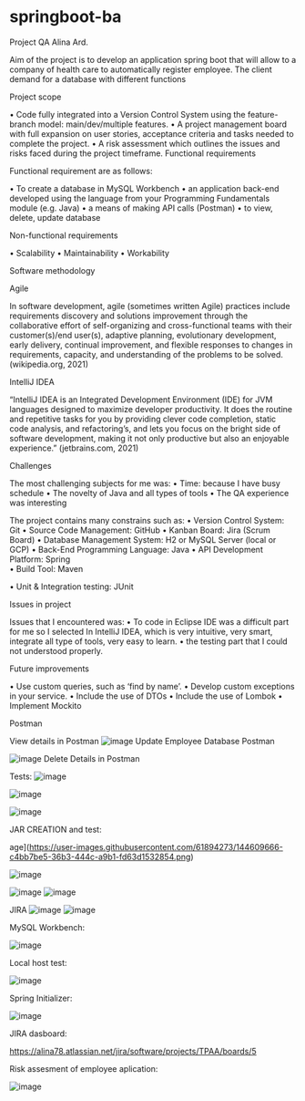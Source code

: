 # springboot-ba
Project QA Alina Ard.


Aim of the project is to develop an application spring boot that will allow to a company of health care to automatically register employee. The client demand for a database with different functions

Project scope

•	Code fully integrated into a Version Control System using the feature-branch model: main/dev/multiple features. 
•	A project management board with full expansion on user stories, acceptance criteria and tasks needed to complete the project. 
•	A risk assessment which outlines the issues and risks faced during the project timeframe. 
Functional requirements

Functional requirement are as follows:

•	To create a database in MySQL Workbench
•	an application back-end developed using the language from your Programming Fundamentals module (e.g. Java)
•	a means of making API calls (Postman)
•	to view, delete, update database

Non-functional requirements

•	Scalability
•	Maintainability
•	Workability

Software methodology

Agile

In software development, agile (sometimes written Agile) practices include requirements discovery and solutions improvement through the collaborative effort of self-organizing and cross-functional teams with their customer(s)/end user(s), adaptive planning, evolutionary development, early delivery, continual improvement, and flexible responses to changes in requirements, capacity, and understanding of the problems to be solved. (wikipedia.org, 2021)


IntelliJ IDEA

“IntelliJ IDEA is an Integrated Development Environment (IDE) for JVM languages designed to maximize developer productivity. It does the routine and repetitive tasks for you by providing clever code completion, static code analysis, and refactoring’s, and lets you focus on the bright side of software development, making it not only productive but also an enjoyable experience.” (jetbrains.com, 2021)

Challenges

The most challenging subjects for me was:
•	Time: because I have busy schedule
•	The novelty of Java and all types of tools
•	The QA experience was interesting 

The project contains many constrains such as:
•	Version Control System: Git 
•	Source Code Management: GitHub 
•	Kanban Board: Jira (Scrum Board) 
•	Database Management System: H2 or MySQL Server (local or GCP) 
•	Back-End Programming Language: Java 
•	API Development Platform: Spring  
•	Build Tool: Maven 

•	Unit & Integration testing: JUnit 




Issues in project

Issues that I encountered was:
•	To code in Eclipse IDE was a difficult part for me so I selected In IntelliJ IDEA, which is very intuitive, very smart, integrate all type of tools, very easy to learn.
•	the testing part that I could not understood properly.


Future improvements

•	Use custom queries, such as ‘find by name’. 
•	Develop custom exceptions in your service. 
•	Include the use of DTOs 
•	Include the use of Lombok 
•	Implement Mockito 

Postman

View details in Postman
![image](https://user-images.githubusercontent.com/61894273/144605703-ac46f5b9-20e4-4760-90cd-ce454cb4c7bc.png)
Update Employee Database Postman

![image](https://user-images.githubusercontent.com/61894273/144608975-6d699cf0-7ed6-4e40-8aed-288f11338b9a.png)
Delete Details in Postman

Tests:
![image](https://user-images.githubusercontent.com/61894273/144609021-cbd361c8-4237-44fe-9e6b-d583d8bbde2f.png)

![image](https://user-images.githubusercontent.com/61894273/144609349-8c6ba6b8-8773-4172-8e12-38b5f640045d.png)


![image](https://user-images.githubusercontent.com/61894273/144609391-63ce2ef8-5247-4a0f-a93a-e108b9f4ba68.png)

JAR CREATION and test:

age](https://user-images.githubusercontent.com/61894273/144609666-c4bb7be5-36b3-444c-a9b1-fd63d1532854.png)

![image](https://user-images.githubusercontent.com/61894273/144609695-53e99239-beb1-4f3d-b9a3-cc593e363552.png)

![image](https://user-images.githubusercontent.com/61894273/144609742-e24cd042-0018-49a2-b43e-facecb0edd91.png)
![image](https://user-images.githubusercontent.com/61894273/144609762-4c65ddff-c366-41ca-a157-8d3f3f4eea99.png)


JIRA
![image](https://user-images.githubusercontent.com/61894273/144609867-66deecb5-fbb7-4a91-bf1e-6176683a9770.png)
![image](https://user-images.githubusercontent.com/61894273/144609887-0802859f-7719-4505-90ae-2f20f86c73e5.png)

MySQL Workbench:

![image](https://user-images.githubusercontent.com/61894273/144609997-092961e1-def8-4412-b0d4-ade8528ba1b5.png)

Local host test:

![image](https://user-images.githubusercontent.com/61894273/144610215-eaf35058-1eef-443c-a51d-c5fa372bc49c.png)

Spring Initializer:


![image](https://user-images.githubusercontent.com/61894273/144610318-25c84365-e6d7-4a5d-b700-53d9448c79b5.png)



JIRA dasboard:

https://alina78.atlassian.net/jira/software/projects/TPAA/boards/5



Risk assesment of employee aplication:


![image](https://user-images.githubusercontent.com/61894273/144613064-2e120f1d-aa7f-4326-a581-63044ca79234.png)




